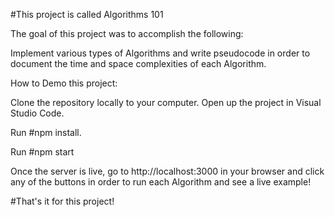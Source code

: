 #This project is called Algorithms 101

The goal of this project was to accomplish the following:

Implement various types of Algorithms and write pseudocode in order to document the time and space complexities of each Algorithm.

How to Demo this project:

Clone the repository locally to your computer. Open up the project in Visual Studio Code.

Run #npm install.

Run #npm start

Once the server is live, go to http://localhost:3000 in your browser and click any of the buttons in order to run each Algorithm and see a live example!

#That's it for this project!